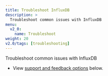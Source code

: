 ```yaml
---
title: Troubleshoot InfluxDB
description: >
  Troubleshoot common issues with InfluxDB
menu:
  v2_0:
    name: Troubleshoot
weight: 20
v2.0/tags: [troubleshooting]
---
```


Troubleshoot common issues with InfluxDB

- View [support and feedback options](#support-and-feedback) below.
